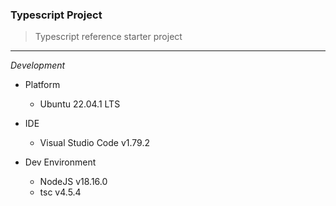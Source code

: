 ### Typescript Project

> Typescript reference starter project

---

_Development_

- Platform

  - Ubuntu 22.04.1 LTS

- IDE
  - Visual Studio Code v1.79.2
- Dev Environment
  - NodeJS v18.16.0
  - tsc v4.5.4
